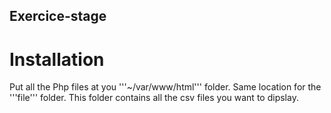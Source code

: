 ## Exercice-stage

# Installation 

Put all the Php files at you '''~/var/www/html''' folder. Same location for the '''file''' folder.
This folder contains all the csv files you want to dipslay.
